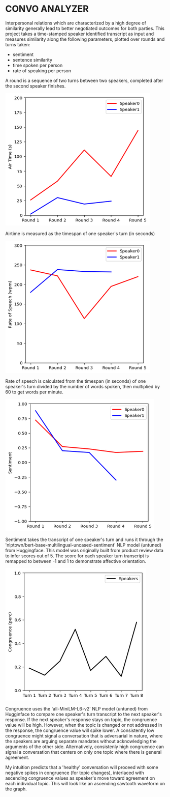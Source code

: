 # CONVO ANALYZER

Interpersonal relations which are characterized by a high degree of similarity generally lead to better negotiated outcomes for both parties. This project takes a time-stamped speaker identified transcript as input and measures similarity along the following parameters, plotted over rounds and turns taken:

- sentiment 
- sentence similarity 
- time spoken per person
- rate of speaking per person

A round is a sequence of two turns between two speakers, completed after the second speaker finishes.

![alt text](https://github.com/mkstp/convo-analyzer/blob/main/demoContent/airtime.png?raw=true)

Airtime is measured as the timespan of one speaker's turn (in seconds)

![alt text](https://github.com/mkstp/convo-analyzer/blob/main/demoContent/speechrate.png?raw=true)

Rate of speech is calculated from the timespan (in seconds) of one speaker's turn divided by the number of words spoken, then multiplied by 60 to get words per minute.

![alt text](https://github.com/mkstp/convo-analyzer/blob/main/demoContent/sentiment.png?raw=true)

Sentiment takes the transcript of one speaker's turn and runs it through the 'nlptown/bert-base-multilingual-uncased-sentiment' NLP model (untuned) from Huggingface. This model was originally built from product review data to infer scores out of 5. The score for each speaker turn transcript is remapped to between -1 and 1 to demonstrate affective orientation. 

![alt text](https://github.com/mkstp/convo-analyzer/blob/main/demoContent/congruence.png?raw=true)

Congruence uses the 'all-MiniLM-L6-v2' NLP model (untuned) from Hugginface to compare one speaker's turn transcript to the next speaker's response. If the next speaker's response stays on topic, the congruence value will be high. However, when the topic is changed or not addressed in the response, the congruence value will spike lower. A consistently low congruence might signal a conversation that is adversarial in nature, where the speakers are arguing separate mandates without acknowledging the arguments of the other side. Alternatively, consistenly high congruence can signal a conversation that centers on only one topic where there is general agreement.

My intuition predicts that a 'healthy' conversation will proceed with some negative spikes in congruence (for topic changes), interlaced with ascending congruence values as speaker's move toward agreement on each individual topic. This will look like an ascending sawtooth waveform on the graph. 
